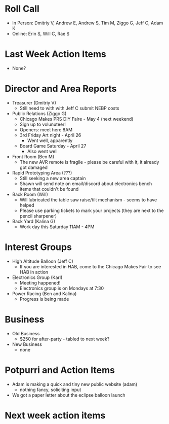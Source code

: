 # Roll Call

- In Person: Dmitriy V, Andrew E, Andrew S, Tim M, Ziggo G, Jeff C, Adam K
- Online: Erin S, Will C, Rae S

# Last Week Action Items
  - None?

# Director and Area Reports

- Treasurer (Dmitriy V)
  - Still need to with with Jeff C submit NEBP costs
- Public Relations (Ziggo G)
  - Chicago Makes PRS DIY Faire - May 4 (next weekend)
   - Sign up to volunuteer!
   - Openers: meet here 8AM
  - 3rd Friday Art night - April 26
    - Went well, apparently
  - Board Game Saturday - April 27
    - Also went well
- Front Room (Ben M)
  - The new AVR remote is fragile - please be careful with it, it already got damaged
- Rapid Prototyping Area (???)
  - Still seeking a new area captain
  - Shawn will send note on email/discord about electronics bench items that couldn't be found
- Back Room (Will)
  - Will lubricated the table saw raise/tilt mechanism - seems to have helped
  - Please use parking tickets to mark your projects (they are next to the pencil sharpener)
- Back Yard (Kalina G)
  - Work day this Saturday 11AM - 4PM

# Interest Groups
- High Altitude Balloon (Jeff C)
  - If you are interested in HAB, come to the Chicago Makes Fair to see HAB in action
- Electronics Group (Karl)
  - Meeting happened!
  - Electronics group is on Mondays at 7:30
- Power Racing (Ben and Kalina)
  - Progress is being made

# Business
  - Old Business
    - $250 for after-party - tabled to next week?
  - New Business
    - none
# Potpurri and Action Items
  - Adam is making a quick and tiny new public website (adam)
    - nothing fancy, soliciting input
  - We got a paper letter about the eclipse balloon launch 

# Next week action items
